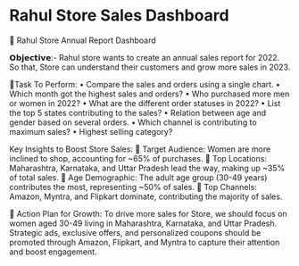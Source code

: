 # Rahul Store Sales Dashboard
🚀 Rahul Store Annual Report Dashboard

𝗢𝗯𝗷𝗲𝗰𝘁𝗶𝘃𝗲:-
Rahul store wants to create an annual sales report for 2022. So that, Store can understand their customers and grow more sales in 2023.

🔹Task To Perform:
• Compare the sales and orders using a single chart.
• Which month got the highest sales and orders?
• Who purchased more men or women in 2022?
• What are the different order statuses in 2022?
• List the top 5 states contributing to the sales?
• Relation between age and gender based on several orders.
• Which channel is contributing to maximum sales?
• Highest selling category?

Key Insights to Boost Store Sales:
🔹 Target Audience: Women are more inclined to shop, accounting for ~65% of purchases.
🔹 Top Locations: Maharashtra, Karnataka, and Uttar Pradesh lead the way, making up ~35% of total sales.
🔹 Age Demographic: The adult age group (30-49 years) contributes the most, representing ~50% of sales.
🔹 Top Channels: Amazon, Myntra, and Flipkart dominate, contributing the majority of sales.

🎯 Action Plan for Growth: 
To drive more sales for Store, we should focus on women aged 30-49 living in Maharashtra, Karnataka, and Uttar Pradesh. Strategic ads, exclusive offers, and personalized coupons should be promoted through Amazon, Flipkart, and Myntra to capture their attention and boost engagement.
